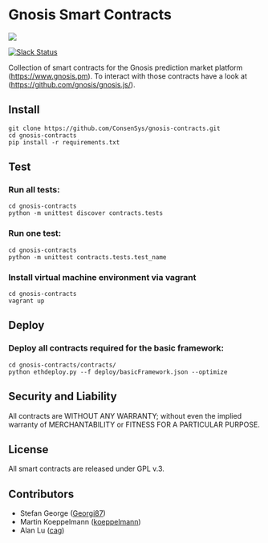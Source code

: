 Gnosis Smart Contracts
===================

<img src="assets/logo.png" />

[![Slack Status](http://slack.gnosis.pm/badge.svg)](http://slack.gnosis.pm)

Collection of smart contracts for the Gnosis prediction market platform (https://www.gnosis.pm). To interact with those contracts have a look at (https://github.com/gnosis/gnosis.js/).

Install
-------------
```
git clone https://github.com/ConsenSys/gnosis-contracts.git
cd gnosis-contracts
pip install -r requirements.txt
```

Test
-------------
### Run all tests:
```
cd gnosis-contracts
python -m unittest discover contracts.tests
```

### Run one test:
```
cd gnosis-contracts
python -m unittest contracts.tests.test_name
```

### Install virtual machine environment via vagrant
```
cd gnosis-contracts
vagrant up
```

Deploy
-------------
### Deploy all contracts required for the basic framework:
```
cd gnosis-contracts/contracts/
python ethdeploy.py --f deploy/basicFramework.json --optimize
```

Security and Liability
-------------
All contracts are WITHOUT ANY WARRANTY; without even the implied warranty of MERCHANTABILITY or FITNESS FOR A PARTICULAR PURPOSE.

License
-------------
All smart contracts are released under GPL v.3.

Contributors
-------------
- Stefan George ([Georgi87](https://github.com/Georgi87))
- Martin Koeppelmann ([koeppelmann](https://github.com/koeppelmann))
- Alan Lu ([cag](https://github.com/cag))
